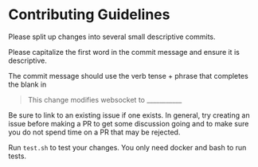 # Contributing Guidelines

Please split up changes into several small descriptive commits.

Please capitalize the first word in the commit message and ensure it is
descriptive.

The commit message should use the verb tense + phrase that completes the blank in

> This change modifies websocket to ___________

Be sure to link to an existing issue if one exists. In general, try creating an issue
before making a PR to get some discussion going and to make sure you do not spend time
on a PR that may be rejected.

Run `test.sh` to test your changes. You only need docker and bash to run tests.
